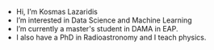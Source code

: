 - Hi, I’m Kosmas Lazaridis
- I’m interested in Data Science and Machine Learning
- I’m currently a master's student in DAMA in EAP.
- I also have a PhD in Radioastronomy and I teach physics. 


<!---
kosmas15/kosmas15 is a ✨ special ✨ repository because its `README.md` (this file) appears on your GitHub profile.
You can click the Preview link to take a look at your changes.
--->
